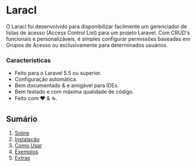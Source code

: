 # Laracl

O Laracl foi desenvolvido para disponibilizar facilmente um gerenciador de listas de acesso (Access Control List) para 
um projeto Laravel. Com CRUD's funcionais e personalizáveis, é simples configurar permissões baseadas em Grupos de Acesso 
ou exclusivamente para determinados usuários.

### Características

  * Feito para o Laravel 5.5 ou superior.
  * Configuração automática.
  * Bem documentado &amp; e amigável para IDEs.
  * Bem testado e com máxima qualidade de código.
  * Feito com :heart: &amp; :coffee:.

## Sumário

1. [Sobre](00-Home.md)
2. [Instalação](01-Installation.md)
3. [Como Usar](02-Usage.md)
4. [Exemplos](03-Examples.md)
5. [Extras](04-Extras.md)
  